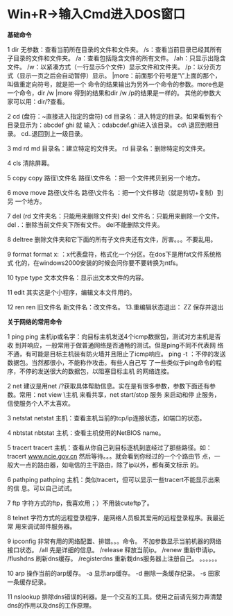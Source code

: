 **Win+R→输入Cmd进入DOS窗口**
==================================

**基础命令**

1 dir 
无参数：查看当前所在目录的文件和文件夹。 
/s：查看当前目录已经其所有子目录的文件和文件夹。 
/a：查看包括隐含文件的所有文件。 
/ah：只显示出隐含文件。 
/w：以紧凑方式（一行显示5个文件）显示文件和文件夹。 
/p：以分页方式（显示一页之后会自动暂停）显示。 
|more：前面那个符号是“\”上面的那个，叫做重定向符号，就是把一个 
命令的结果输出为另外一个命令的参数。more也是一个命令，dir /w |more 
得到的结果和dir /w /p的结果是一样的。 
其他的参数大家可以用：dir/?查看。 

2 cd 
(盘符：~直接进入指定的盘符)
cd 目录名：进入特定的目录。如果看到有个目录显示为：abcdef ghi 就 
输入：cdabcdef.ghi进入该目录。 
cd\ 退回到根目录。 
cd..退回到上一级目录。 

3 md rd 
md 目录名：建立特定的文件夹。 
rd 目录名：删除特定的文件夹。 

4 cls 
清除屏幕。 

5 copy 
copy 路径\文件名  路径\文件名 ：把一个文件拷贝到另一个地方。 

6 move 
move 路径\文件名  路径\文件名 ：把一个文件移动（就是剪切+复制）到另 
一个地方。 

7 del 
(rd 文件夹名：只能用来删除文件夹)
del 文件名：只能用来删除一个文件。 
del *.*：删除当前文件夹下所有文件。 
del不能删除文件夹。 

8 deltree 
删除文件夹和它下面的所有子文件夹还有文件，厉害。。。不要乱用。 

9 format 
format x: ：x代表盘符，格式化一个分区。在dos下是用fat文件系统格式 
化的，在windows2000安装的时候会问你要不要转换为ntfs。 

10 type 
type 文本文件名：显示出文本文件的内容。 

11 edit 
其实这是个小程序，编辑文本文件用的。 

12 ren 
ren 旧文件名 新文件名：改文件名。 
13.重编辑状态退出：
ZZ 保存并退出


**关于网络的常用命令**

1 ping 
ping 主机ip或名字：向目标主机发送4个icmp数据包，测试对方主机是否收 
到并响应，一般常用于做普通网络是否通畅的测试。但是ping不同不代表网 
络不通，有可能是目标主机装有防火墙并且阻止了icmp响应。 
ping -t ：不停的发送数据包。当然都很小，不能称作攻击。有些人自己写 
了一些类似于ping命令的程序，不停的发送很大的数据包，以阻塞目标主机 
的网络连接。 

2 net 
建议是用net /?获取具体帮助信息。实在是有很多参数，参数下面还有参 
数。常用：net view \\主机 来看共享，net start/stop 服务 来启动和停 
止服务，信使服务个人不太喜欢。 

3 netstat 
netstat 主机：查看主机当前的tcp/ip连接状态，如端口的状态。 

4 nbtstat 
nbtstat 主机：查看主机使用的NetBIOS name。 

5 tracert 
tracert 主机：查看从你自己到目标逐机到底经过了那些路径。如： 
tracert www.ncie.gov.cn 然后等待。。。就会看到你经过的一个个路由节 
点，一般大一点的路由器，如电信的主干路由，除了ip以外，都有英文标示 
的。 

6 pathping 
pathping 主机：类似tracert，但可以显示一些tracert不能显示出来的信 
息。可以自己试试。 

7 ftp 
字符方式的ftp，我喜欢用；）不用装cuteftp了。 

8 telnet 
字符方式的远程登录程序，是网络人员极其爱用的远程登录程序。我最近常 
用来调试邮件服务器。 

9 ipconfig 非常有用的网络配置、排错。。。命令。 
不加参数显示当前机器的网络接口状态。 
/all 先是详细的信息。 
/release 释放当前ip。 
/renew 重新申请ip。 
/flushdns 刷新dns缓存。 
/registerdns 重新栽dns服务器上注册自己。 
。。。。。。 

10 arp 操作当前的arp缓存。 
-a 显示arp缓存。 
-d 删除一条缓存纪录。 
-s 田家一条缓存纪录。 

11 nslookup 排除dns错误的利器。是一个交互的工具。使用之前请先努力弄清楚dns的作用以及dns的工作原理。 